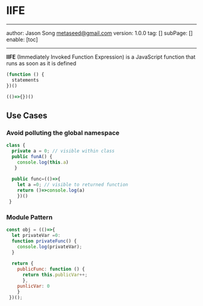 # IIFE
---
author: Jason Song <metaseed@gmail.com>
version: 1.0.0
tag: []
subPage: []
enable: [toc]

---

**IIFE** (Immediately Invoked Function Expression) is a JavaScript function that runs as soon as it is defined
```js
(function () {
  statements
})()

(()=>{})()

```

## Use Cases
### Avoid polluting the global namespace
```js
class {
  private a = 0; // visible within class
  public funA() {
    console.log(this.a)
   }
  
  public func=(()=>{
    let a =0; // visible to returned function
    return ()=>console.log(a)
    })()
 }
```
### Module Pattern
```js
const obj = (()=>{
  let privateVar =0:
  function privateFunc() {
    console.log(privateVar);
  }
  
  return {
    publicFunc: function () {
      return this.publicVar++;
      },
    punlicVar: 0
    }
 })();

```